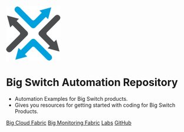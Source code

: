 ![](assets/images/bigswitch.png)

# Big Switch Automation Repository

* Automation Examples for Big Switch products.
* Gives you resources for getting started with coding for Big Switch Products.

[Big Cloud Fabric](bcf/overview.md)
[Big Monitoring Fabric](bmf/overview.md)
[Labs](https://labs.bigswitch.com)
[GitHub](https://github.com/bigswitch/automation)
